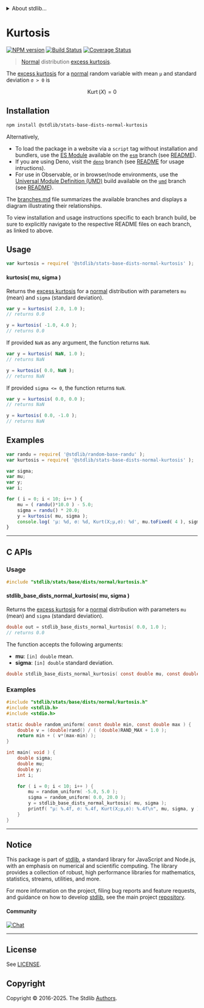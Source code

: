 <!--

@license Apache-2.0

Copyright (c) 2018 The Stdlib Authors.

Licensed under the Apache License, Version 2.0 (the "License");
you may not use this file except in compliance with the License.
You may obtain a copy of the License at

   http://www.apache.org/licenses/LICENSE-2.0

Unless required by applicable law or agreed to in writing, software
distributed under the License is distributed on an "AS IS" BASIS,
WITHOUT WARRANTIES OR CONDITIONS OF ANY KIND, either express or implied.
See the License for the specific language governing permissions and
limitations under the License.

-->


<details>
  <summary>
    About stdlib...
  </summary>
  <p>We believe in a future in which the web is a preferred environment for numerical computation. To help realize this future, we've built stdlib. stdlib is a standard library, with an emphasis on numerical and scientific computation, written in JavaScript (and C) for execution in browsers and in Node.js.</p>
  <p>The library is fully decomposable, being architected in such a way that you can swap out and mix and match APIs and functionality to cater to your exact preferences and use cases.</p>
  <p>When you use stdlib, you can be absolutely certain that you are using the most thorough, rigorous, well-written, studied, documented, tested, measured, and high-quality code out there.</p>
  <p>To join us in bringing numerical computing to the web, get started by checking us out on <a href="https://github.com/stdlib-js/stdlib">GitHub</a>, and please consider <a href="https://opencollective.com/stdlib">financially supporting stdlib</a>. We greatly appreciate your continued support!</p>
</details>

# Kurtosis

[![NPM version][npm-image]][npm-url] [![Build Status][test-image]][test-url] [![Coverage Status][coverage-image]][coverage-url] <!-- [![dependencies][dependencies-image]][dependencies-url] -->

> [Normal][normal-distribution] distribution [excess kurtosis][kurtosis].

<!-- Section to include introductory text. Make sure to keep an empty line after the intro `section` element and another before the `/section` close. -->

<section class="intro">

The [excess kurtosis][kurtosis] for a [normal][normal-distribution] random variable with mean `μ` and standard deviation `σ > 0` is

<!-- <equation class="equation" label="eq:normal_kurtosis" align="center" raw="\operatorname{Kurt}\left( X \right) = 0" alt="Excess kurtosis for a normal distribution."> -->

```math
\mathop{\mathrm{Kurt}}\left( X \right) = 0
```

<!-- <div class="equation" align="center" data-raw-text="\operatorname{Kurt}\left( X \right) = 0" data-equation="eq:normal_kurtosis">
    <img src="https://cdn.jsdelivr.net/gh/stdlib-js/stdlib@51534079fef45e990850102147e8945fb023d1d0/lib/node_modules/@stdlib/stats/base/dists/normal/kurtosis/docs/img/equation_normal_kurtosis.svg" alt="Excess kurtosis for a normal distribution.">
    <br>
</div> -->

<!-- </equation> -->

</section>

<!-- /.intro -->

<!-- Package usage documentation. -->

<section class="installation">

## Installation

```bash
npm install @stdlib/stats-base-dists-normal-kurtosis
```

Alternatively,

-   To load the package in a website via a `script` tag without installation and bundlers, use the [ES Module][es-module] available on the [`esm`][esm-url] branch (see [README][esm-readme]).
-   If you are using Deno, visit the [`deno`][deno-url] branch (see [README][deno-readme] for usage intructions).
-   For use in Observable, or in browser/node environments, use the [Universal Module Definition (UMD)][umd] build available on the [`umd`][umd-url] branch (see [README][umd-readme]).

The [branches.md][branches-url] file summarizes the available branches and displays a diagram illustrating their relationships.

To view installation and usage instructions specific to each branch build, be sure to explicitly navigate to the respective README files on each branch, as linked to above.

</section>

<section class="usage">

## Usage

```javascript
var kurtosis = require( '@stdlib/stats-base-dists-normal-kurtosis' );
```

#### kurtosis( mu, sigma )

Returns the [excess kurtosis][kurtosis] for a [normal][normal-distribution] distribution with parameters `mu` (mean) and `sigma` (standard deviation).

```javascript
var y = kurtosis( 2.0, 1.0 );
// returns 0.0

y = kurtosis( -1.0, 4.0 );
// returns 0.0
```

If provided `NaN` as any argument, the function returns `NaN`.

```javascript
var y = kurtosis( NaN, 1.0 );
// returns NaN

y = kurtosis( 0.0, NaN );
// returns NaN
```

If provided `sigma <= 0`, the function returns `NaN`.

```javascript
var y = kurtosis( 0.0, 0.0 );
// returns NaN

y = kurtosis( 0.0, -1.0 );
// returns NaN
```

</section>

<!-- /.usage -->

<!-- Package usage notes. Make sure to keep an empty line after the `section` element and another before the `/section` close. -->

<section class="notes">

</section>

<!-- /.notes -->

<!-- Package usage examples. -->

<section class="examples">

## Examples

<!-- eslint no-undef: "error" -->

```javascript
var randu = require( '@stdlib/random-base-randu' );
var kurtosis = require( '@stdlib/stats-base-dists-normal-kurtosis' );

var sigma;
var mu;
var y;
var i;

for ( i = 0; i < 10; i++ ) {
    mu = ( randu()*10.0 ) - 5.0;
    sigma = randu() * 20.0;
    y = kurtosis( mu, sigma );
    console.log( 'µ: %d, σ: %d, Kurt(X;µ,σ): %d', mu.toFixed( 4 ), sigma.toFixed( 4 ), y.toFixed( 4 ) );
}
```

</section>

<!-- /.examples -->

<!-- C interface documentation. -->

* * *

<section class="c">

## C APIs

<!-- Section to include introductory text. Make sure to keep an empty line after the intro `section` element and another before the `/section` close. -->

<section class="intro">

</section>

<!-- /.intro -->

<!-- C usage documentation. -->

<section class="usage">

### Usage

```c
#include "stdlib/stats/base/dists/normal/kurtosis.h"
```

#### stdlib_base_dists_normal_kurtosis( mu, sigma )

Returns the [excess kurtosis][kurtosis] for a [normal][normal-distribution] distribution with parameters `mu` (mean) and `sigma` (standard deviation).

```c
double out = stdlib_base_dists_normal_kurtosis( 0.0, 1.0 );
// returns 0.0
```

The function accepts the following arguments:

-   **mu**: `[in] double` mean.
-   **sigma**: `[in] double` standard deviation.

```c
double stdlib_base_dists_normal_kurtosis( const double mu, const double sigma );
```

</section>

<!-- /.usage -->

<!-- C API usage notes. Make sure to keep an empty line after the `section` element and another before the `/section` close. -->

<section class="notes">

</section>

<!-- /.notes -->

<!-- C API usage examples. -->

<section class="examples">

### Examples

```c
#include "stdlib/stats/base/dists/normal/kurtosis.h"
#include <stdlib.h>
#include <stdio.h>

static double random_uniform( const double min, const double max ) {
    double v = (double)rand() / ( (double)RAND_MAX + 1.0 );
    return min + ( v*(max-min) );
}

int main( void ) {
    double sigma;
    double mu;
    double y;
    int i;

    for ( i = 0; i < 10; i++ ) {
        mu = random_uniform( -5.0, 5.0 );
        sigma = random_uniform( 0.0, 20.0 );
        y = stdlib_base_dists_normal_kurtosis( mu, sigma );
        printf( "µ: %.4f, σ: %.4f, Kurt(X;µ,σ): %.4f\n", mu, sigma, y );
    }
}
```

</section>

<!-- /.examples -->

</section>

<!-- /.c -->

<!-- Section for related `stdlib` packages. Do not manually edit this section, as it is automatically populated. -->

<section class="related">

</section>

<!-- /.related -->

<!-- Section for all links. Make sure to keep an empty line after the `section` element and another before the `/section` close. -->


<section class="main-repo" >

* * *

## Notice

This package is part of [stdlib][stdlib], a standard library for JavaScript and Node.js, with an emphasis on numerical and scientific computing. The library provides a collection of robust, high performance libraries for mathematics, statistics, streams, utilities, and more.

For more information on the project, filing bug reports and feature requests, and guidance on how to develop [stdlib][stdlib], see the main project [repository][stdlib].

#### Community

[![Chat][chat-image]][chat-url]

---

## License

See [LICENSE][stdlib-license].


## Copyright

Copyright &copy; 2016-2025. The Stdlib [Authors][stdlib-authors].

</section>

<!-- /.stdlib -->

<!-- Section for all links. Make sure to keep an empty line after the `section` element and another before the `/section` close. -->

<section class="links">

[npm-image]: http://img.shields.io/npm/v/@stdlib/stats-base-dists-normal-kurtosis.svg
[npm-url]: https://npmjs.org/package/@stdlib/stats-base-dists-normal-kurtosis

[test-image]: https://github.com/stdlib-js/stats-base-dists-normal-kurtosis/actions/workflows/test.yml/badge.svg?branch=main
[test-url]: https://github.com/stdlib-js/stats-base-dists-normal-kurtosis/actions/workflows/test.yml?query=branch:main

[coverage-image]: https://img.shields.io/codecov/c/github/stdlib-js/stats-base-dists-normal-kurtosis/main.svg
[coverage-url]: https://codecov.io/github/stdlib-js/stats-base-dists-normal-kurtosis?branch=main

<!--

[dependencies-image]: https://img.shields.io/david/stdlib-js/stats-base-dists-normal-kurtosis.svg
[dependencies-url]: https://david-dm.org/stdlib-js/stats-base-dists-normal-kurtosis/main

-->

[chat-image]: https://img.shields.io/gitter/room/stdlib-js/stdlib.svg
[chat-url]: https://app.gitter.im/#/room/#stdlib-js_stdlib:gitter.im

[stdlib]: https://github.com/stdlib-js/stdlib

[stdlib-authors]: https://github.com/stdlib-js/stdlib/graphs/contributors

[umd]: https://github.com/umdjs/umd
[es-module]: https://developer.mozilla.org/en-US/docs/Web/JavaScript/Guide/Modules

[deno-url]: https://github.com/stdlib-js/stats-base-dists-normal-kurtosis/tree/deno
[deno-readme]: https://github.com/stdlib-js/stats-base-dists-normal-kurtosis/blob/deno/README.md
[umd-url]: https://github.com/stdlib-js/stats-base-dists-normal-kurtosis/tree/umd
[umd-readme]: https://github.com/stdlib-js/stats-base-dists-normal-kurtosis/blob/umd/README.md
[esm-url]: https://github.com/stdlib-js/stats-base-dists-normal-kurtosis/tree/esm
[esm-readme]: https://github.com/stdlib-js/stats-base-dists-normal-kurtosis/blob/esm/README.md
[branches-url]: https://github.com/stdlib-js/stats-base-dists-normal-kurtosis/blob/main/branches.md

[stdlib-license]: https://raw.githubusercontent.com/stdlib-js/stats-base-dists-normal-kurtosis/main/LICENSE

[normal-distribution]: https://en.wikipedia.org/wiki/Normal_distribution

[kurtosis]: https://en.wikipedia.org/wiki/Kurtosis

</section>

<!-- /.links -->
